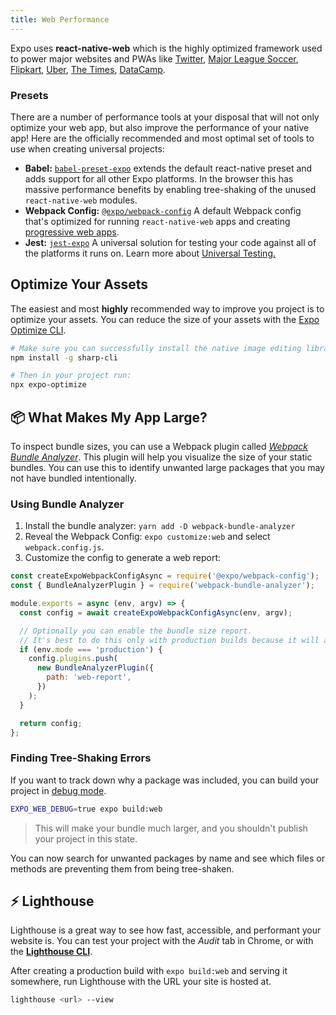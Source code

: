 ```yaml
---
title: Web Performance
---
```


Expo uses **react-native-web** which is the highly optimized framework used to power major websites and PWAs like [Twitter](https://mobile.twitter.com), [Major League Soccer](https://matchcenter.mlssoccer.com), [Flipkart](https://twitter.com/naqvitalha/status/969577892991549440), [Uber](https://www.youtube.com/watch?v=RV9rxrNIxnY), [The Times](https://github.com/newsuk/times-components), [DataCamp](https://www.datacamp.com/community/tech/porting-practice-to-web-part1).

### Presets

There are a number of performance tools at your disposal that will not only optimize your web app, but also improve the performance of your native app! Here are the officially recommended and most optimal set of tools to use when creating universal projects:

- **Babel:** [`babel-preset-expo`](https://www.npmjs.com/package/babel-preset-expo) extends the default react-native preset and adds support for all other Expo platforms. In the browser this has massive performance benefits by enabling tree-shaking of the unused `react-native-web` modules.
- **Webpack Config:** [`@expo/webpack-config`](https://www.npmjs.com/package/@expo/webpack-config) A default Webpack config that's optimized for running `react-native-web` apps and creating [progressive web apps](https://developers.google.com/web/progressive-web-apps/).
- **Jest:** [`jest-expo`](https://www.npmjs.com/package/jest-expo) A universal solution for testing your code against all of the platforms it runs on. Learn more about [Universal Testing.](https://blog.expo.dev/testing-universal-react-native-apps-with-jest-and-expo-113b4bf9cc44)

## Optimize Your Assets

The easiest and most **highly** recommended way to improve you project is to optimize your assets. You can reduce the size of your assets with the [Expo Optimize CLI](https://www.npmjs.com/package/expo-optimize).

```sh
# Make sure you can successfully install the native image editing library Sharp
npm install -g sharp-cli

# Then in your project run:
npx expo-optimize
```

## 📦 What Makes My App Large?

To inspect bundle sizes, you can use a Webpack plugin called [_Webpack Bundle Analyzer_](https://github.com/webpack-contrib/webpack-bundle-analyzer). This plugin will help you visualize the size of your static bundles. You can use this to identify unwanted large packages that you may not have bundled intentionally.

### Using Bundle Analyzer

1. Install the bundle analyzer: `yarn add -D webpack-bundle-analyzer`
2. Reveal the Webpack Config: `expo customize:web` and select `webpack.config.js`.
3. Customize the config to generate a web report:

```js
const createExpoWebpackConfigAsync = require('@expo/webpack-config');
const { BundleAnalyzerPlugin } = require('webpack-bundle-analyzer');

module.exports = async (env, argv) => {
  const config = await createExpoWebpackConfigAsync(env, argv);

  // Optionally you can enable the bundle size report.
  // It's best to do this only with production builds because it will add noticeably more time to your builds and reloads.
  if (env.mode === 'production') {
    config.plugins.push(
      new BundleAnalyzerPlugin({
        path: 'web-report',
      })
    );
  }

  return config;
};
```

### Finding Tree-Shaking Errors

If you want to track down why a package was included, you can build your project in [debug mode](https://github.com/expo/expo-cli/blob/af9e390b74dcb7a0132e73b34ea0cdb9437a771c/packages/xdl/src/Web.ts#L69-L92).

```sh
EXPO_WEB_DEBUG=true expo build:web
```

> This will make your bundle much larger, and you shouldn't publish your project in this state.

You can now search for unwanted packages by name and see which files or methods are preventing them from being tree-shaken.

## ⚡️ Lighthouse

Lighthouse is a great way to see how fast, accessible, and performant your website is.
You can test your project with the _Audit_ tab in Chrome, or with the [**Lighthouse CLI**][lighthouse].

After creating a production build with `expo build:web` and serving it somewhere, run Lighthouse with the URL your site is hosted at.

```sh
lighthouse <url> --view
```

[lighthouse]: https://github.com/GoogleChrome/lighthouse#using-the-node-cli
[nic]: http://nicolasgallagher.com/
